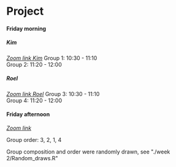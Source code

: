 # Project

#### Friday morning
##### Kim
[_Zoom link Kim_](https://us04web.zoom.us/j/4253956239?pwd=eFQ0NmFqbnZlNHZRVG54NjVTdWRYUT09)
Group 1: 10:30 - 11:10  
Group 2: 11:20 - 12:00

##### Roel
[_Zoom link Roel_](https://us04web.zoom.us/j/4253956239?pwd=eFQ0NmFqbnZlNHZRVG54NjVTdWRYUT09)
Group 3: 10:30 - 11:10  
Group 4: 11:20 - 12:00

#### Friday afternoon
[_Zoom link_](https://us04web.zoom.us/j/4253956239?pwd=eFQ0NmFqbnZlNHZRVG54NjVTdWRYUT09)

Group order: 3, 2, 1, 4

Group composition and order were randomly drawn, see "./week 2/Random_draws.R"
